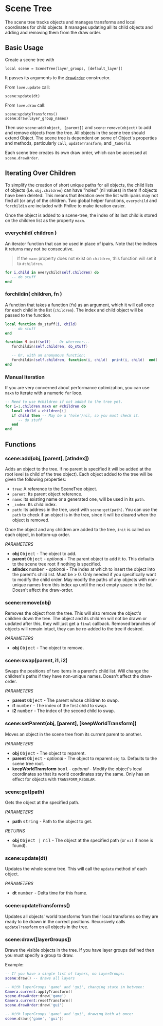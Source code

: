 Scene Tree
==========

The scene tree tracks objects and manages transforms and local coordinates for child objects. It manages updating all its child objects and adding  and removing them from the draw order.

Basic Usage
-----------

Create a scene tree with

    local scene = SceneTree(layer_groups, [default_layer])

It passes its arguments to the [`drawOrder`](draw-order.md) constructor.

From `love.update` call:

    scene:update(dt)


From `love.draw` call:

    scene:updateTransforms()
    scene:draw(layer_group_names)

Then use `scene:add(object, [parent])` and `scene:remove(object)` to add and remove objects from the tree. All objects in the scene tree should extend Object. The scene tree is dependent on some of Object's properties and methods, particularly `call`, `updateTransform`, and `_toWorld`.

Each scene tree creates its own draw order, which can be accessed at `scene.drawOrder`.

Iterating Over Children
-----------------------

To simplify the creation of short unique paths for all objects, the child lists of objects (i.e. `obj.children`) can have "holes" (nil values) in them if objects have been deleted. This means that iteration over the list with ipairs may not find all (or any) of the children. Two global helper functions, `everychild` and `forchildin` are included with Philtre to make iteration easier.

Once the object is added to a scene-tree, the index of its last child is stored on the children list as the property `maxn`.

### everychild( children )
An iterator function that can be used in place of ipairs. Note that the indices it returns may not be consecutive.

> If the `maxn` property does not exist on `children`, this function will set it to `#children`.

```lua
for i,child in everychild(self.children) do
   -- do stuff
end
```

### forchildin( children, fn )
A function that takes a function (`fn`) as an argument, which it will call once for each child in the list (`children`). The index and child object will be passed to the function.

```lua
local function do_stuff(i, child)
   -- do stuff
end

function M.init(self) -- Or wherever...
   forchildin(self.children, do_stuff)

   -- Or, with an anonymous function:
   forchildin(self.children, function(i, child)  print(i, child)  end)
end
```

### Manual Iteration
If you are very concerned about performance optimization, you can use `maxn` to iterate with a numeric `for` loop.

```lua
-- Need to use #children if not added to the tree yet.
for i=1,children.maxn or #children do
   local child = children[i]
   if child then -- May be a 'hole'/nil, so you must check it.
      -- do stuff
   end
end
```

Functions
---------

### scene:add(obj, [parent], [atIndex])
Adds an object to the tree. If no parent is specified it will be added at the root level (a child of the tree object). Each object added to the tree will be given the following properties:
 * `tree`: A reference to the SceneTree object.
 * `parent`: Its parent object reference.
 * `name`: Its existing name or a generated one, will be used in its `path`.
 * `_index`: Its child index.
 * `path`: Its address in the tree, used with `scene:get(path)`. You can use the `path` to check if an object is in the tree, since it will be cleared when the object is removed.

Once the object and any children are added to the tree, `init` is called on each object, in bottom-up order.

_PARAMETERS_
* __obj__ <kbd>Object</kbd> - The object to add.
* __parent__ <kbd>Object</kbd> - _optional_ - The parent object to add it to. This defaults to the scene tree root if nothing is specified.
* __atIndex__ <kbd>number</kbd> - _optional_ - The index at which to insert the object into the parent's child list. Must be > 0. Only needed if you specifically want to modify the child order. May modify the paths of any objects with non-unique names from this index up until the next empty space in the list. Doesn't affect the draw-order.

### scene:remove(obj)
Removes the object from the tree. This will also remove the object's children down the tree. The object and its children will not be drawn or updated after this, they will just get a `final` callback. Removed branches of objects will remain intact, they can be re-added to the tree if desired.

_PARAMETERS_
* __obj__ <kbd>Object</kbd> - The object to remove.

### scene:swap(parent, i1, i2)
Swaps the positions of two items in a parent's child list. Will change the children's paths if they have non-unique names. Doesn't affect the draw-order.

_PARAMETERS_
* __parent__ <kbd>Object</kbd> - The parent whose children to swap.
* __i1__ <kbd>number</kbd> - The index of the first child to swap.
* __i2__ <kbd>number</kbd> - The index of the second child to swap.

### scene:setParent(obj, [parent], [keepWorldTransform])
Moves an object in the scene tree from its current parent to another.

_PARAMETERS_
* __obj__ <kbd>Object</kbd> - The object to reparent.
* __parent__ <kbd>Object</kbd> - _optional_ - The object to reparent `obj` to. Defaults to the scene tree root.
* __keepWorldTransform__ <kbd>bool</kbd> - _optional_ - Modify the object's local coordinates so that its world coordinates stay the same. Only has an effect for objects with `TRANSFORM_REGULAR`.

### scene:get(path)
Gets the object at the specified path.

_PARAMETERS_
* __path__ <kbd>string</kbd> - Path to the object to get.

_RETURNS_
* __obj__ <kbd>Object | nil</kbd> - The object at the specified path (or `nil` if none is found).

### scene:update(dt)
Updates the whole scene tree. This will call the `update` method of each object.

_PARAMETERS_
* __dt__ <kbd>number</kbd> - Delta time for this frame.

### scene:updateTransforms()
Updates all objects' world transforms from their local transforms so they are ready to be drawn in the correct positions. Recursively calls `updateTransform` on all objects in the tree.

### scene:draw([layerGroups])
Draws the visible objects in the tree. If you have layer groups defined then you must specify a group to draw.

Example:
```lua
-- If you have a single list of layers, no layerGroups:
scene:draw() -- draws all layers

-- With layerGroups 'game' and 'gui', changing state in between:
Camera.current:applyTransform()
scene.drawOrder:draw('game')
Camera.current:resetTransform()
scene.drawOrder:draw('gui')

-- With layerGroups 'game' and 'gui', drawing both at once:
scene:draw({'game', 'gui'})
```
